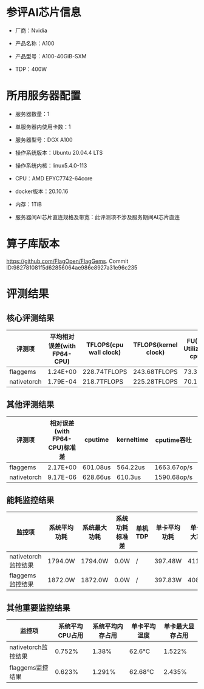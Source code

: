 # 参评AI芯片信息

* 厂商：Nvidia


* 产品名称：A100
* 产品型号：A100-40GiB-SXM
* TDP：400W

# 所用服务器配置

* 服务器数量：1


* 单服务器内使用卡数：1
* 服务器型号：DGX A100
* 操作系统版本：Ubuntu 20.04.4 LTS
* 操作系统内核：linux5.4.0-113
* CPU：AMD EPYC7742-64core
* docker版本：20.10.16
* 内存：1TiB
* 服务器间AI芯片直连规格及带宽：此评测项不涉及服务期间AI芯片直连

# 算子库版本

https://github.com/FlagOpen/FlagGems. Commit ID:982781081f5d62856064ae986e8927a31e96c235

# 评测结果

## 核心评测结果

| 评测项  | 平均相对误差(with FP64-CPU) | TFLOPS(cpu wall clock) | TFLOPS(kernel clock) | FU(FLOPS Utilization)-cputime | FU-kerneltime |
| ---- | -------------- | -------------- | ------------ | ------ | ----- |
| flaggems | 1.24E+00    | 228.74TFLOPS       | 243.68TFLOPS        | 73.31% | 78.1% |
| nativetorch | 1.79E-04    | 218.7TFLOPS      | 225.28TFLOPS      | 70.1%      | 72.21%    |

## 其他评测结果

| 评测项  | 相对误差(with FP64-CPU)标准差 | cputime | kerneltime | cputime吞吐 | kerneltime吞吐 | 无预热时延 | 预热后时延 |
| ---- | -------------- | -------------- | ------------ | ------------ | -------------- | -------------- | ------------ |
| flaggems | 2.17E+00    | 601.08us       | 564.22us        | 1663.67op/s | 1772.35op/s | 1479013.58us | 660.11us |
| nativetorch | 9.17E-06    | 628.66us       | 610.3us        | 1590.68op/s | 1638.53op/s | 550848.58us | 742.62us |

## 能耗监控结果

| 监控项  | 系统平均功耗  | 系统最大功耗  | 系统功耗标准差 | 单机TDP | 单卡平均功耗 | 单卡最大功耗 | 单卡功耗标准差 | 单卡TDP |
| ---- | ------- | ------- | ------- | ----- | ------------ | ------------ | ------------- | ----- |
| nativetorch监控结果 | 1794.0W | 1794.0W | 0.0W   | /     | 397.48W       | 411.0W      | 7.56W        | 1794.0  |
| flaggems监控结果 | 1872.0W | 1872.0W | 0.0W   | /     | 397.83W       | 408.0W      | 4.04W        | 1872.0  |

## 其他重要监控结果

| 监控项  | 系统平均CPU占用 | 系统平均内存占用 | 单卡平均温度 | 单卡最大显存占用 |
| ---- | --------- | -------- | ------------ | -------------- |
| nativetorch监控结果 | 0.752%    | 1.38%   | 62.6°C       | 1.522%        |
| flaggems监控结果 | 0.623%    | 1.291%   | 62.68°C       | 2.435%        |

